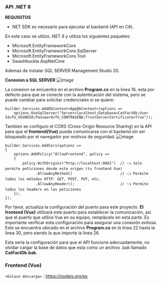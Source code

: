 ### API .NET 8 
**REQUISITOS**

- NET SDK es necesario para ejecutar el backend (API en C#).

En este caso se utilizo .NET 8 y utiliza los siguientes paquetes:
- Microsoft.EntityFrameworkCore
- Microsoft.EntityFrameworkCore.SqlServer
- Microsoft.EntityFrameworkCore.Tool
- Swashbuckle.AspNetCore

Ademas de instalar SQL SERVER Management Studio 20.

**Conexion a SQL SERVER**
![image](https://github.com/user-attachments/assets/7a5dd04b-4bc1-49c9-838e-2eec7736bcdb)

La conexion se encuentra en el archivo **Program.cs** en la linea 18, esta por defecto para que se conecte con la autenticación del sistema, pero se puede cambiar para solicitar credenciales si se quiere: 

```
builder.Services.AddDbContext<AppDbContext>(options =>
    options.UseSqlServer("Server=localhost;Database=CatFactDb;User Id=TU_USUARIO;Password=TU_CONTRASEÑA;TrustServerCertificate=True"));
```
Tambien se configuro el CORS (Cross-Origin Resource Sharing) en la API para que el **frontend(Vue)** pueda comunicarse con el backend sin ser bloqueado por el navegador por motivos de seguridad.
![image](https://github.com/user-attachments/assets/60eced99-6061-40d7-9562-636bf603a386)

```
builder.Services.AddCors(options =>
{
    options.AddPolicy("AllowFrontend", policy =>
    {
        policy.WithOrigins("http://localhost:8082")  // 👈 Solo permite peticiones desde este origen (tu frontend Vue)
              .AllowAnyMethod()                      // 👈 Permite todos los métodos HTTP: GET, POST, PUT, etc.
              .AllowAnyHeader();                     // 👈 Permite todos los headers en las peticiones
    });
});
```
Por favor, actualiza la configuración del puerto para este proyecto. **El frontend (Vue)** utilizará este puerto para establecer la comunicación, asi que el puerto que utilice Vue en su equipo, remplácelo en esta parte. Es importante verificar esta configuración para asegurar una conexión exitosa.
Este se encuentra ubicado en el archivo **Program.cs** en la linea 22 hasta la linea 30, pero siendo la que importa la linea 26.

Esta seria la configuración para que el API funcione adecuadamente, no olvidar cargar la base de datos que esta como un archivo .bak llamado **CatFactDb.bak**.

### Frontend (Vue)
`<Enlace descarga>` : <https://nodejs.org/es>
